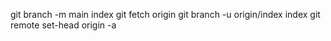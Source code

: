 git branch -m main index
git fetch origin
git branch -u origin/index index
git remote set-head origin -a
